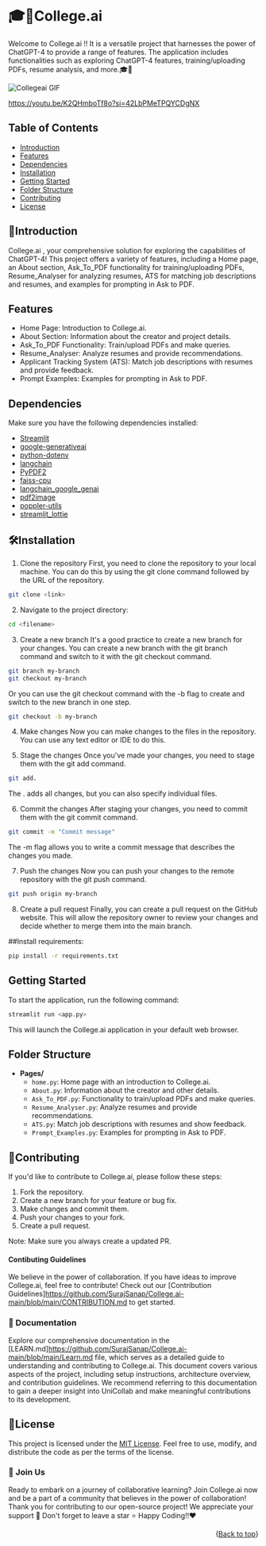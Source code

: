 # 🎓🤖College.ai

Welcome to College.ai !! It  is a versatile project that harnesses the power of ChatGPT-4 to provide a range of features. The application includes functionalities such as exploring ChatGPT-4 features, training/uploading PDFs, resume analysis, and more.🎓🤖

![Collegeai GIF](https://github.com/SurajSanap/College.ai-main/assets/101057653/f5923134-c4c1-4586-975b-3247675bb475)

https://youtu.be/K2QHmboTf8o?si=42LbPMeTPQYCDgNX

## Table of Contents
- [Introduction](#introduction)
- [Features](#Features)
- [Dependencies](#dependencies)
- [Installation](#installation)
- [Getting Started](#getting-started)
- [Folder Structure](#folder-structure)
- [Contributing](#contributing)
- [License](#license)

## 🚀Introduction

 College.ai , your comprehensive solution for exploring the capabilities of ChatGPT-4! This project offers a variety of features, including a Home page, an About section, Ask_To_PDF functionality for training/uploading PDFs, Resume_Analyser for analyzing resumes, ATS for matching job descriptions and resumes, and examples for prompting in Ask to PDF.

## Features
 - Home Page: Introduction to College.ai.
 - About Section: Information about the creator and project details.
 - Ask_To_PDF Functionality: Train/upload PDFs and make queries.
 - Resume_Analyser: Analyze resumes and provide recommendations.
 - Applicant Tracking System (ATS): Match job descriptions with resumes and provide feedback.
 - Prompt Examples: Examples for prompting in Ask to PDF.

## Dependencies

Make sure you have the following dependencies installed:

- [Streamlit](https://streamlit.io/)
- [google-generativeai](https://github.com/googleapis/python-generators)
- [python-dotenv](https://github.com/theskumar/python-dotenv)
- [langchain](https://github.com/lukasschwab/langchain)
- [PyPDF2](https://pythonhosted.org/PyPDF2/)
- [faiss-cpu](https://github.com/facebookresearch/faiss)
- [langchain_google_genai](https://github.com/googleapis/python-generators)
- [pdf2image](https://github.com/Belval/pdf2image)
- [poppler-utils](https://poppler.freedesktop.org/)
- [streamlit_lottie](https://github.com/okld/streamlit-lottie)



## 🛠️Installation

1. Clone the repository
First, you need to clone the repository to your local machine. You can do this by using the git clone command followed by the URL of the repository.

```bash
git clone <link>
```

2. Navigate to the project directory:

```bash
cd <filename>
```
3. Create a new branch
It's a good practice to create a new branch for your changes. You can create a new branch with the git branch command and switch to it with the git checkout command.

```bash
git branch my-branch
git checkout my-branch
```
Or you can use the git checkout command with the -b flag to create and switch to the new branch in one step.
```bash
git checkout -b my-branch
```
4. Make changes
Now you can make changes to the files in the repository. You can use any text editor or IDE to do this.

5. Stage the changes
Once you've made your changes, you need to stage them with the git add command.
```bash
git add.
```
The . adds all changes, but you can also specify individual files.

6. Commit the changes
After staging your changes, you need to commit them with the git commit command.
```bash
git commit -m "Commit message"
```
The -m flag allows you to write a commit message that describes the changes you made.

7. Push the changes
Now you can push your changes to the remote repository with the git push command.
```bash
git push origin my-branch
```
8. Create a pull request
Finally, you can create a pull request on the GitHub website. This will allow the repository owner to review your changes and decide whether to merge them into the main branch.


##Install requirements:

```bash
pip install -r requirements.txt
```


## Getting Started

To start the application, run the following command:

```bash
streamlit run <app.py>
```

This will launch the College.ai application in your default web browser.

## Folder Structure

- **Pages/**
  - `home.py`: Home page with an introduction to College.ai.
  - `About.py`: Information about the creator and other details.
  - `Ask_To_PDF.py`: Functionality to train/upload PDFs and make queries.
  - `Resume_Analyser.py`: Analyze resumes and provide recommendations.
  - `ATS.py`: Match job descriptions with resumes and show feedback.
  - `Prompt_Examples.py`: Examples for prompting in Ask to PDF.

## 🤝Contributing

If you'd like to contribute to College.ai, please follow these steps:

1. Fork the repository.
2. Create a new branch for your feature or bug fix.
3. Make changes and commit them.
4. Push your changes to your fork.
5. Create a pull request.

Note: Make sure you always create a updated PR.


#### Contibuting Guidelines 
  We believe in the power of collaboration. If you have ideas to improve College.ai, feel free to contribute! Check out our [Contribution Guidelines]https://github.com/SurajSanap/College.ai-main/blob/main/CONTRIBUTION.md to get started.

### 📄 Documentation

Explore our comprehensive documentation in the [LEARN.md]https://github.com/SurajSanap/College.ai-main/blob/main/Learn.md file, which serves as a detailed guide to understanding and contributing to College.ai. This document covers various aspects of the project, including setup instructions, architecture overview, and contribution guidelines. We recommend referring to this documentation to gain a deeper insight into UniCollab and make meaningful contributions to its development.

## 📝License

This project is licensed under the [MIT License](LICENSE). Feel free to use, modify, and distribute the code as per the terms of the license.

### 🌟 Join Us 

Ready to embark on a journey of collaborative learning? Join College.ai now and be a part of a community that believes in the power of collaboration!
Thank you for contributing to our open-source project! We appreciate your support 🚀
Don't forget to leave a star ⭐
Happy Coding!!❤️


<p align="right">{<a href="#top">Back to top</a>}</p>
